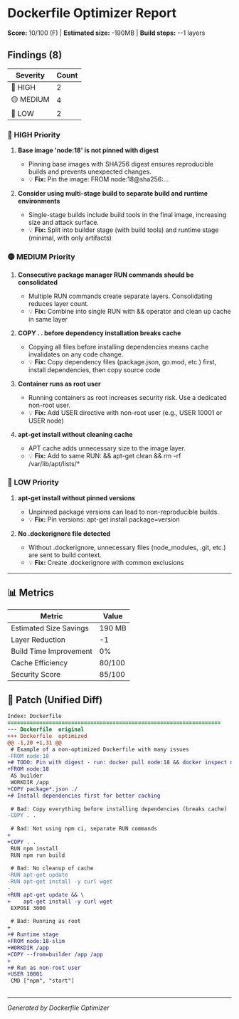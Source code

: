 # Dockerfile Optimizer Report

**Score:** 10/100 (F) | **Estimated size:** -190MB | **Build steps:** --1 layers

## Findings (8)

| Severity | Count |
|----------|-------|
| 🔴 HIGH | 2 |
| 🟡 MEDIUM | 4 |
| 🔵 LOW | 2 |

### 🔴 HIGH Priority

1. **Base image 'node:18' is not pinned with digest**
   - Pinning base images with SHA256 digest ensures reproducible builds and prevents unexpected changes.
   - 💡 **Fix:** Pin the image: FROM node:18@sha256:... 

2. **Consider using multi-stage build to separate build and runtime environments**
   - Single-stage builds include build tools in the final image, increasing size and attack surface.
   - 💡 **Fix:** Split into builder stage (with build tools) and runtime stage (minimal, with only artifacts)

### 🟡 MEDIUM Priority

1. **Consecutive package manager RUN commands should be consolidated**
   - Multiple RUN commands create separate layers. Consolidating reduces layer count.
   - 💡 **Fix:** Combine into single RUN with && operator and clean up cache in same layer

2. **COPY . . before dependency installation breaks cache**
   - Copying all files before installing dependencies means cache invalidates on any code change.
   - 💡 **Fix:** Copy dependency files (package.json, go.mod, etc.) first, install dependencies, then copy source code

3. **Container runs as root user**
   - Running containers as root increases security risk. Use a dedicated non-root user.
   - 💡 **Fix:** Add USER directive with non-root user (e.g., USER 10001 or USER node)

4. **apt-get install without cleaning cache**
   - APT cache adds unnecessary size to the image layer.
   - 💡 **Fix:** Add to same RUN: && apt-get clean && rm -rf /var/lib/apt/lists/*

### 🔵 LOW Priority

1. **apt-get install without pinned versions**
   - Unpinned package versions can lead to non-reproducible builds.
   - 💡 **Fix:** Pin versions: apt-get install package=version

2. **No .dockerignore file detected**
   - Without .dockerignore, unnecessary files (node_modules, .git, etc.) are sent to build context.
   - 💡 **Fix:** Create .dockerignore with common exclusions

---

## 📊 Metrics

| Metric | Value |
|--------|-------|
| Estimated Size Savings | 190 MB |
| Layer Reduction | -1 |
| Build Time Improvement | 0% |
| Cache Efficiency | 80/100 |
| Security Score | 85/100 |

## 📝 Patch (Unified Diff)

```diff
Index: Dockerfile
===================================================================
--- Dockerfile	original
+++ Dockerfile	optimized
@@ -1,20 +1,31 @@
 # Example of a non-optimized Dockerfile with many issues
-FROM node:18
+# TODO: Pin with digest - run: docker pull node:18 && docker inspect node:18 | grep -i digest
+FROM node:18 AS builder
 WORKDIR /app
+COPY package*.json ./
+# Install dependencies first for better caching
 
 # Bad: Copy everything before installing dependencies (breaks cache)
-COPY . .
 
 # Bad: Not using npm ci, separate RUN commands
+
+COPY . .
 RUN npm install
 RUN npm run build
 
 # Bad: No cleanup of cache
-RUN apt-get update
-RUN apt-get install -y curl wget
-
+RUN apt-get update && \
+    apt-get install -y curl wget
 EXPOSE 3000
 
 # Bad: Running as root
+
+# Runtime stage
+FROM node:18-slim
+WORKDIR /app
+COPY --from=builder /app /app
+
+# Run as non-root user
+USER 10001
 CMD ["npm", "start"]
 

```

---

*Generated by Dockerfile Optimizer*
